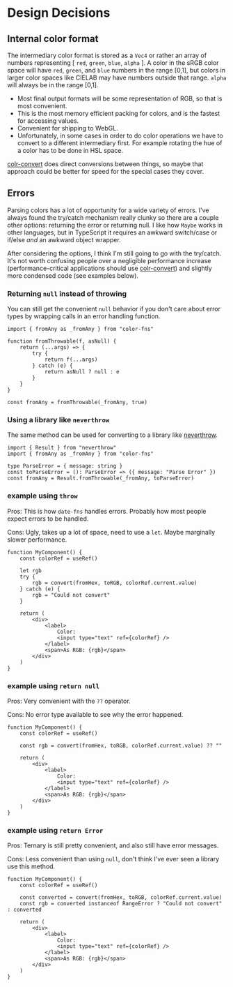 # Design Decisions

## Internal color format

The intermediary color format is stored as a `Vec4` or rather an array of numbers representing \[ `red`, `green`, `blue`, `alpha` ]. A color in the sRGB color space will have `red`, `green`, and `blue` numbers in the range \[0,1], but colors in larger color spaces like CIELAB may have numbers outside that range. `alpha` will always be in the range \[0,1].

- Most final output formats will be some representation of RGB, so that is most convenient.
- This is the most memory efficient packing for colors, and is the fastest for accessing values.
- Convenient for shipping to WebGL.
- Unfortunately, in some cases in order to do color operations we have to convert to a different intermediary first. For example rotating the hue of a color has to be done in HSL space.

[colr-convert] does direct conversions between things, so maybe that approach could be better for speed for the special cases they cover.

[colr-convert]: https://github.com/stayradiated/colr/blob/master/index.js

## Errors

Parsing colors has a lot of opportunity for a wide variety of errors. I've always found the try/catch mechanism really clunky so there are a couple other options: returning the error or returning null. I like how `Maybe` works in other languages, but in TypeScript it requires an awkward switch/case or if/else _and_ an awkward object wrapper.

After considering the options, I think I'm still going to go with the try/catch. It's not worth confusing people over a negligible performance increase (performance-critical applications should use [colr-convert]) and slightly more condensed code (see examples below).

### Returning `null` instead of throwing

You can still get the convenient `null` behavior if you don't care about error types by wrapping calls in an error handling function.

[neverthrow]: https://github.com/supermacro/neverthrow

```tsx
import { fromAny as _fromAny } from "color-fns"

function fromThrowable(f, asNull) {
	return (...args) => {
		try {
			return f(...args)
		} catch (e) {
			return asNull ? null : e
		}
	}
}

const fromAny = fromThrowable(_fromAny, true)
```

### Using a library like `neverthrow`

The same method can be used for converting to a library like [neverthrow].

```tsx
import { Result } from "neverthrow"
import { fromAny as _fromAny } from "color-fns"

type ParseError = { message: string }
const toParseError = (): ParseError => ({ message: "Parse Error" })
const fromAny = Result.fromThrowable(_fromAny, toParseError)
```

### example using `throw`

Pros: This is how `date-fns` handles errors. Probably how most people expect errors to be handled.

Cons: Ugly, takes up a lot of space, need to use a `let`. Maybe marginally slower performance.

```tsx
function MyComponent() {
	const colorRef = useRef()

	let rgb
	try {
		rgb = convert(fromHex, toRGB, colorRef.current.value)
	} catch (e) {
		rgb = "Could not convert"
	}

	return (
		<div>
			<label>
				Color:
				<input type="text" ref={colorRef} />
			</label>
			<span>As RGB: {rgb}</span>
		</div>
	)
}
```

### example using `return null`

Pros: Very convenient with the `??` operator.

Cons: No error type available to see why the error happened.

```tsx
function MyComponent() {
	const colorRef = useRef()

	const rgb = convert(fromHex, toRGB, colorRef.current.value) ?? ""

	return (
		<div>
			<label>
				Color:
				<input type="text" ref={colorRef} />
			</label>
			<span>As RGB: {rgb}</span>
		</div>
	)
}
```

### example using `return Error`

Pros: Ternary is still pretty convenient, and also still have error messages.

Cons: Less convenient than using `null`, don't think I've ever seen a library use this method.

```tsx
function MyComponent() {
	const colorRef = useRef()

	const converted = convert(fromHex, toRGB, colorRef.current.value)
	const rgb = converted instanceof RangeError ? "Could not convert" : converted

	return (
		<div>
			<label>
				Color:
				<input type="text" ref={colorRef} />
			</label>
			<span>As RGB: {rgb}</span>
		</div>
	)
}
```
